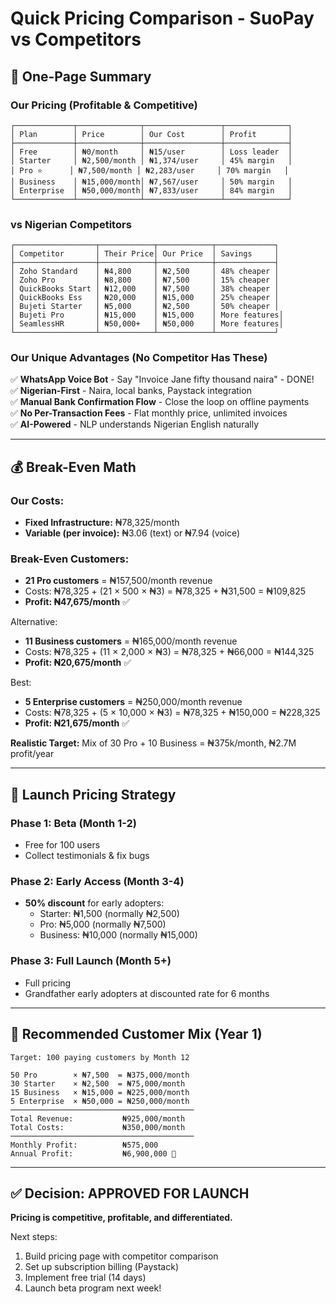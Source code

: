 # Quick Pricing Comparison - SuoPay vs Competitors

## 🎯 One-Page Summary

### Our Pricing (Profitable & Competitive)

```
┌─────────────┬──────────────┬─────────────────┬──────────────┐
│ Plan        │ Price        │ Our Cost        │ Profit       │
├─────────────┼──────────────┼─────────────────┼──────────────┤
│ Free        │ ₦0/month     │ ₦15/user        │ Loss leader  │
│ Starter     │ ₦2,500/month │ ₦1,374/user     │ 45% margin   │
│ Pro ⭐      │ ₦7,500/month │ ₦2,283/user     │ 70% margin   │
│ Business    │ ₦15,000/month│ ₦7,567/user     │ 50% margin   │
│ Enterprise  │ ₦50,000/month│ ₦7,833/user     │ 84% margin   │
└─────────────┴──────────────┴─────────────────┴──────────────┘
```

### vs Nigerian Competitors

```
┌──────────────────┬────────────┬────────────┬─────────────┐
│ Competitor       │ Their Price│ Our Price  │ Savings     │
├──────────────────┼────────────┼────────────┼─────────────┤
│ Zoho Standard    │ ₦4,800     │ ₦2,500     │ 48% cheaper │
│ Zoho Pro         │ ₦8,800     │ ₦7,500     │ 15% cheaper │
│ QuickBooks Start │ ₦12,000    │ ₦7,500     │ 38% cheaper │
│ QuickBooks Ess   │ ₦20,000    │ ₦15,000    │ 25% cheaper │
│ Bujeti Starter   │ ₦5,000     │ ₦2,500     │ 50% cheaper │
│ Bujeti Pro       │ ₦15,000    │ ₦15,000    │ More features│
│ SeamlessHR       │ ₦50,000+   │ ₦50,000    │ More features│
└──────────────────┴────────────┴────────────┴─────────────┘
```

### Our Unique Advantages (No Competitor Has These)

✅ **WhatsApp Voice Bot** - Say "Invoice Jane fifty thousand naira" - DONE!  
✅ **Nigerian-First** - Naira, local banks, Paystack integration  
✅ **Manual Bank Confirmation Flow** - Close the loop on offline payments  
✅ **No Per-Transaction Fees** - Flat monthly price, unlimited invoices  
✅ **AI-Powered** - NLP understands Nigerian English naturally  

---

## 💰 Break-Even Math

### Our Costs:
- **Fixed Infrastructure:** ₦78,325/month
- **Variable (per invoice):** ₦3.06 (text) or ₦7.94 (voice)

### Break-Even Customers:
- **21 Pro customers** = ₦157,500/month revenue
- Costs: ₦78,325 + (21 × 500 × ₦3) = ₦78,325 + ₦31,500 = ₦109,825
- **Profit: ₦47,675/month** ✅

Alternative:
- **11 Business customers** = ₦165,000/month revenue
- Costs: ₦78,325 + (11 × 2,000 × ₦3) = ₦78,325 + ₦66,000 = ₦144,325
- **Profit: ₦20,675/month** ✅

Best:
- **5 Enterprise customers** = ₦250,000/month revenue
- Costs: ₦78,325 + (5 × 10,000 × ₦3) = ₦78,325 + ₦150,000 = ₦228,325
- **Profit: ₦21,675/month** ✅

**Realistic Target:** Mix of 30 Pro + 10 Business = ₦375k/month, ₦2.7M profit/year

---

## 🚀 Launch Pricing Strategy

### Phase 1: Beta (Month 1-2)
- Free for 100 users
- Collect testimonials & fix bugs

### Phase 2: Early Access (Month 3-4)
- **50% discount** for early adopters:
  - Starter: ₦1,500 (normally ₦2,500)
  - Pro: ₦5,000 (normally ₦7,500)
  - Business: ₦10,000 (normally ₦15,000)

### Phase 3: Full Launch (Month 5+)
- Full pricing
- Grandfather early adopters at discounted rate for 6 months

---

## 🎯 Recommended Customer Mix (Year 1)

```
Target: 100 paying customers by Month 12

50 Pro        × ₦7,500  = ₦375,000/month
30 Starter    × ₦2,500  = ₦75,000/month
15 Business   × ₦15,000 = ₦225,000/month
5 Enterprise  × ₦50,000 = ₦250,000/month
─────────────────────────────────────────
Total Revenue:           ₦925,000/month
Total Costs:             ₦350,000/month
─────────────────────────────────────────
Monthly Profit:          ₦575,000
Annual Profit:           ₦6,900,000 🚀
```

---

## ✅ Decision: APPROVED FOR LAUNCH

**Pricing is competitive, profitable, and differentiated.**

Next steps:
1. Build pricing page with competitor comparison
2. Set up subscription billing (Paystack)
3. Implement free trial (14 days)
4. Launch beta program next week!

